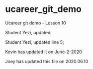 # ucareer_git_demo
Ucareer git demo - Lesson 10


Student Yezi, updated.



Student Yezi, updated line 5;


Kevin has updated it on June-2-2020

Joey has updated this file on 2020.06.10